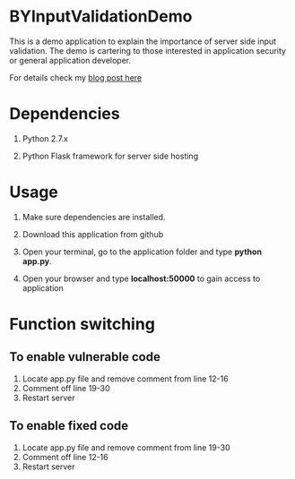 # BYInputValidationDemo

This is a demo application to explain the importance of server side input validation. The demo is cartering to those interested in application security or general application developer.

For details check my [blog post here](https://medium.com/@BaYinMin/application-security-what-is-server-side-input-validation-why-is-it-needed-anyway-e0613c733548)

# Dependencies

1. Python 2.7.x

2. Python Flask framework for server side hosting

# Usage

1. Make sure dependencies are installed.

2. Download this application from github

3. Open your terminal, go to the application folder and type **python app.py**.

4. Open your browser and type **localhost:50000** to gain access to application


# Function switching

## To enable vulnerable code

1. Locate app.py file and remove comment from line 12-16
2. Comment off line 19-30
3. Restart server

## To enable fixed code

1. Locate app.py file and remove comment from line 19-30
2. Comment off line 12-16
3. Restart server

